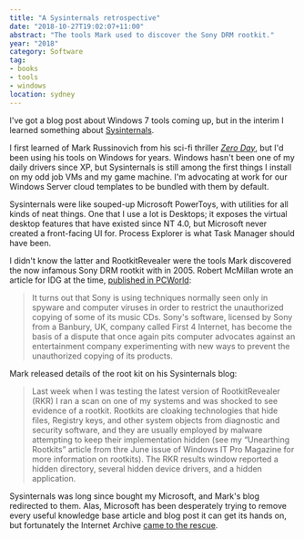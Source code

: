 ```yaml
---
title: "A Sysinternals retrospective"
date: "2018-10-27T19:02:07+11:00"
abstract: "The tools Mark used to discover the Sony DRM rootkit."
year: "2018"
category: Software
tag:
- books
- tools
- windows
location: sydney
---
```

I've got a blog post about Windows 7 tools coming up, but in the interim I learned something about [Sysinternals].

I first learned of Mark Russinovich from his sci-fi thriller *[Zero Day]*, but I'd been using his tools on Windows for years. Windows hasn't been one of my daily drivers since XP, but Sysinternals is still among the first things I install on my odd job VMs and my game machine. I'm advocating at work for our Windows Server cloud templates to be bundled with them by default.

Sysinternals were like souped-up Microsoft PowerToys, with utilities for all kinds of neat things. One that I use a lot is Desktops; it exposes the virtual desktop features that have existed since NT 4.0, but Microsoft never created a front-facing UI for. Process Explorer is what Task Manager should have been.

I didn't know the latter and RootkitRevealer were the tools Mark discovered the now infamous Sony DRM rootkit with in 2005. Robert McMillan wrote an article for IDG at the time, [published in PCWorld]\:

> It turns out that Sony is using techniques normally seen only in spyware and computer viruses in order to restrict the unauthorized copying of some of its music CDs. Sony's software, licensed by Sony from a Banbury, UK, company called First 4 Internet, has become the basis of a dispute that once again pits computer advocates against an entertainment company experimenting with new ways to prevent the unauthorized copying of its products.

Mark released details of the root kit on his Sysinternals blog:

> Last week when I was testing the latest version of RootkitRevealer (RKR) I ran a scan on one of my systems and was shocked to see evidence of a rootkit. Rootkits are cloaking technologies that hide files, Registry keys, and other system objects from diagnostic and security software, and they are usually employed by malware attempting to keep their implementation hidden (see my “Unearthing Rootkits” article from thre June issue of Windows IT Pro Magazine for more information on rootkits). The RKR results window reported a hidden directory, several hidden device drivers, and a hidden application.

Sysinternals was long since bought my Microsoft, and Mark's blog redirected to them. Alas, Microsoft has been desperately trying to remove every useful knowledge base article and blog post it can get its hands on, but fortunately the Internet Archive [came to the rescue].

[Zero Day]: https://www.goodreads.com/book/show/9763010-zero-day
[came to the rescue]: https://web.archive.org/web/20060125015956/http://www.sysinternals.com/blog/2005/10/sony-rootkits-and-digital-rights.html
[Sysinternals]: https://docs.microsoft.com/en-us/sysinternals/downloads/sysinternals-suite
[published in PCWorld]: https://www.pcworld.com/article/123362/article.html

